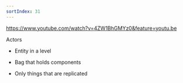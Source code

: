```yaml
---
sortIndex: 31
---
```


<https://www.youtube.com/watch?v=4ZW1BhGMYz0&feature=youtu.be>

Actors

- Entity in a level

- Bag that holds components

- Only things that are replicated
